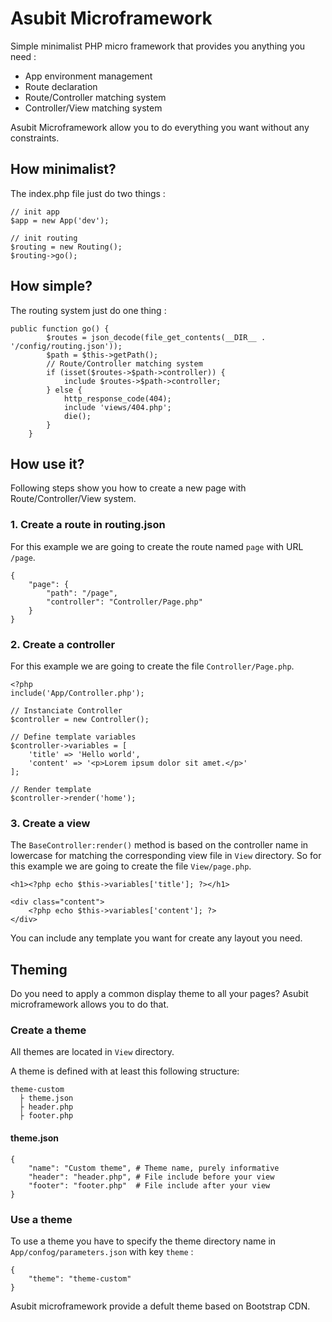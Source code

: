 # Asubit Microframework

Simple minimalist PHP micro framework that provides you anything you need :
- App environment management
- Route declaration
- Route/Controller matching system
- Controller/View matching system

Asubit Microframework allow you to do everything you want without any constraints.

## How minimalist?

The index.php file just do two things : 
```
// init app
$app = new App('dev');

// init routing
$routing = new Routing();
$routing->go();
```

## How simple?

The routing system just do one thing :

```
public function go() {
        $routes = json_decode(file_get_contents(__DIR__ . '/config/routing.json'));
        $path = $this->getPath();
        // Route/Controller matching system
        if (isset($routes->$path->controller)) {
            include $routes->$path->controller;
        } else {
            http_response_code(404);
            include 'views/404.php';
            die();
        }
    }
```

## How use it?

Following steps show you how to create a new page with Route/Controller/View system.

### 1. Create a route in routing.json
For this example we are going to create the route named `page` with URL `/page`.
```
{
    "page": {
        "path": "/page",
        "controller": "Controller/Page.php"
    }
}
```


### 2. Create a controller
For this example we are going to create the file `Controller/Page.php`.
```
<?php
include('App/Controller.php');

// Instanciate Controller
$controller = new Controller();

// Define template variables
$controller->variables = [
    'title' => 'Hello world',
    'content' => '<p>Lorem ipsum dolor sit amet.</p>'
];

// Render template
$controller->render('home');
```

### 3. Create a view
The `BaseController:render()` method is based on the controller name in lowercase for matching the corresponding view file in `View` directory.
So for this example we are going to create the file `View/page.php`.
```
<h1><?php echo $this->variables['title']; ?></h1>

<div class="content">
    <?php echo $this->variables['content']; ?> 
</div>
```

You can include any template you want for create any layout you need.

## Theming

Do you need to apply a common display theme to all your pages?
Asubit microframework allows you to do that.

### Create a theme

All themes are located in `View` directory.

A theme is defined with at least this following structure:
```
theme-custom
  ├ theme.json
  ├ header.php
  ├ footer.php
```

#### theme.json
```
{
    "name": "Custom theme", # Theme name, purely informative
    "header": "header.php", # File include before your view
    "footer": "footer.php"  # File include after your view
}
```

### Use a theme

To use a theme you have to specify the theme directory name in `App/confog/parameters.json` with key `theme` :
```
{
    "theme": "theme-custom"
}
```

Asubit microframework provide a defult theme based on Bootstrap CDN.
